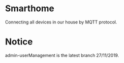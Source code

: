 # Smarthome
Connecting all devices in our house by MQTT protocol.
# Notice
admin-userManagement is the latest branch 27/11/2019.
